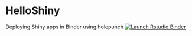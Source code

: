 # HelloShiny
Deploying Shiny apps in Binder using holepunch
  [![Launch Rstudio Binder](http://mybinder.org/badge_logo.svg)](https://mybinder.org/v2/gh/CBDRH/HelloShiny/master?urlpath=rstudio)
